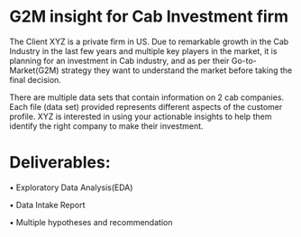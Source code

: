 # G2M insight for Cab Investment firm

The Client
XYZ is a private firm in US. Due to remarkable growth in the Cab Industry in the last few years and multiple key players in the market, it is planning for an investment in Cab industry, and as per their Go-to-Market(G2M) strategy they want to understand the market before taking the final decision.

There are multiple data sets that contain information on 2 cab companies. Each file (data set) provided represents different aspects of the customer profile. XYZ is interested in using your actionable insights to help them identify the right company to make their investment.

# Deliverables:

• Exploratory Data Analysis(EDA) 

• Data Intake Report 

• Multiple hypotheses and recommendation
